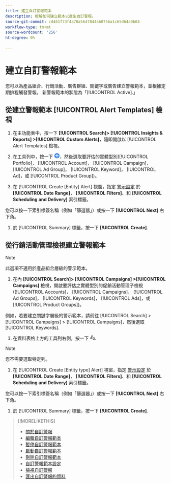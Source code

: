 ```yaml
---
title: 建立自訂警報範本
description: 瞭解如何建立範本以產生自訂警報。
source-git-commit: cd461f73f4a70a5647844a6075ba1c65d64a9b04
workflow-type: tm+mt
source-wordcount: '256'
ht-degree: 0%

---
```


# 建立自訂警報範本

您可以為產品組合、行銷活動、廣告群組、關鍵字或廣告建立警報範本，並根據定期排程觸發警報。 新警報範本的狀態為「[!UICONTROL Active].」

## 從建立警報範本 [!UICONTROL Alert Templates] 檢視

1. 在主功能表中，按一下 **[!UICONTROL Search]> [!UICONTROL Insights & Reports] >[!UICONTROL Custom Alerts]**，隨即開啟以 [!UICONTROL Alert Templates] 檢視。

1. 在工具列中，按一下 ![建立](/help/search-social-commerce/assets/add.png "建立")，然後選取要評估的實體型別([!UICONTROL Portfolio]， [!UICONTROL Account]， [!UICONTROL Campaign]， [!UICONTROL Ad Group]， [!UICONTROL Keyword]， [!UICONTROL Ad]，或 [!UICONTROL Product Group])。

1. 在 [!UICONTROL Create \[Entity\] Alert] 視窗，指定 [警示設定](alert-template-settings.md) 於 **[!UICONTROL Date Range]**， **[!UICONTROL Filters]**、和 **[!UICONTROL Scheduling and Delivery]** 索引標籤。

您可以按一下索引標簽名稱（例如「篩選器」）或按一下 **[!UICONTROL Next]** 右下角。

1. 於 [!UICONTROL Summary] 標籤，按一下 **[!UICONTROL Create]**.

## 從行銷活動管理檢視建立警報範本

>[!NOTE]
>
>此選項不適用於產品組合層級的警示範本。

1. 在內 **[!UICONTROL Search]> [!UICONTROL Campaigns] >[!UICONTROL Campaigns]** 檢視，開啟要評估之實體型別的促銷活動管理子檢視([!UICONTROL Accounts]， [!UICONTROL Campaigns]， [!UICONTROL Ad Groups]， [!UICONTROL Keywords]， [!UICONTROL Ads]，或 [!UICONTROL Product Groups])。

例如，若要建立關鍵字層級的警示範本，請前往 [!UICONTROL Search] > [!UICONTROL Campaigns] > [!UICONTROL Campaigns]，然後選取 [!UICONTROL Keywords].

1. 在資料表格上方的工具列右側，按一下 ![建立警報](/help/search-social-commerce/assets/add-alert.png "建立警報").

>[!NOTE]
>
>您不需要選取特定列。

1. 在 [!UICONTROL Create \[Entity type\] Alert] 視窗，指定 [警示設定](alert-template-settings.md) 於 **[!UICONTROL Date Range]**， **[!UICONTROL Filters]**、和 **[!UICONTROL Scheduling and Delivery]** 索引標籤。

您可以按一下索引標簽名稱（例如「篩選器」）或按一下 **[!UICONTROL Next]** 右下角。

1. 於 [!UICONTROL Summary] 標籤，按一下 **[!UICONTROL Create]**.

>[!MORELIKETHIS]
>
>* [關於自訂警報](alert-about.md)
>* [編輯自訂警報範本](alert-template-edit.md)
>* [暫停自訂警報範本](alert-template-pause.md)
>* [啟動自訂警報範本](alert-template-activate.md)
>* [刪除自訂警報範本](alert-template-delete.md)
>* [自訂警報範本設定](alert-template-settings.md)
>* [檢視自訂警報](alert-view.md)
>* [匯出自訂警報的資料](alert-export-data.md)

